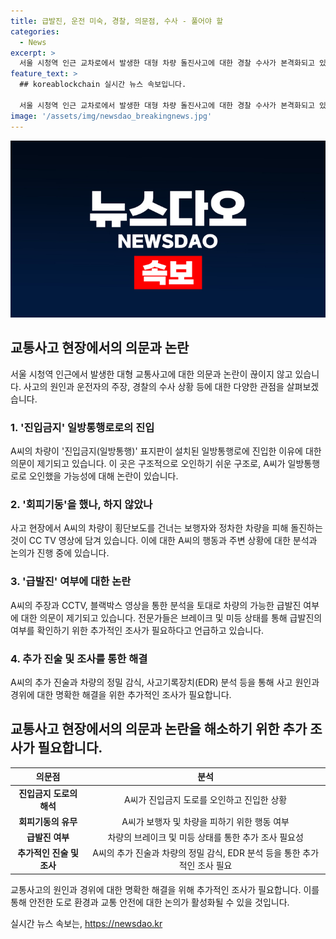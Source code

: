 ```yaml
---
title: 급발진, 운전 미숙, 경찰, 의문점, 수사 - 풀어야 할
categories:
  - News
excerpt: >
  서울 시청역 인근 교차로에서 발생한 대형 차량 돌진사고에 대한 경찰 수사가 본격화되고 있는 가운데, 가해 차량 운전자의 급발진 주장과 함께 사고 원인을 놓고 의문이 제기되고 있다. A씨의 주장과 전문가들의 해석, CCTV 등을 종합해 사고 원인과 A씨의 주장을 검토하고 있으며, 진입금지 일방통행로로의 진입 및 인도 침범에 대한 여부 등이 수사의 중점이 되고 있다. 차량의 급발진 여부에 대한 확실한 결론은 아직 나오지 않았으나, 피해를 최소화하기 위한 회피 기동 여부 등도 함께 고려될 예정이다. 최근 사건의 경과는 계속 주시되고 있다.
feature_text: >
  ## koreablockchain 실시간 뉴스 속보입니다.

  서울 시청역 인근 교차로에서 발생한 대형 차량 돌진사고에 대한 경찰 수사가 본격화되고 있는 가운데, 가해 차량 운전자의 급발진 주장과 함께 사고 원인을 놓고 의문이 제기되고 있다. A씨의 주장과 전문가들의 해석, CCTV 등을 종합해 사고 원인과 A씨의 주장을 검토하고 있으며, 진입금지 일방통행로로의 진입 및 인도 침범에 대한 여부 등이 수사의 중점이 되고 있다. 차량의 급발진 여부에 대한 확실한 결론은 아직 나오지 않았으나, 피해를 최소화하기 위한 회피 기동 여부 등도 함께 고려될 예정이다. 최근 사건의 경과는 계속 주시되고 있다.
image: '/assets/img/newsdao_breakingnews.jpg'
---
```


<p><img src="/assets/img/newsdao_breakingnews.jpg" alt="koreablockchain 속보" /></p>

<h2 data-ke-size="size26">교통사고 현장에서의 의문과 논란</h2>

<p data-ke-size="size16">서울 시청역 인근에서 발생한 대형 교통사고에 대한 의문과 논란이 끊이지 않고 있습니다. 사고의 원인과 운전자의 주장, 경찰의 수사 상황 등에 대한 다양한 관점을 살펴보겠습니다.</p>

<h3><b>1. '진입금지' 일방통행로로의 진입</b></h3>

<p data-ke-size="size16">A씨의 차량이 '진입금지(일방통행)' 표지판이 설치된 일방통행로에 진입한 이유에 대한 의문이 제기되고 있습니다. 이 곳은 구조적으로 오인하기 쉬운 구조로, A씨가 일방통행로로 오인했을 가능성에 대해 논란이 있습니다.</p>

<h3><b>2. '회피기동'을 했나, 하지 않았나</b></h3>

<p data-ke-size="size16">사고 현장에서 A씨의 차량이 횡단보도를 건너는 보행자와 정차한 차량을 피해 돌진하는 것이 CC TV 영상에 담겨 있습니다. 이에 대한 A씨의 행동과 주변 상황에 대한 분석과 논의가 진행 중에 있습니다.</p>

<h3><b>3. '급발진' 여부에 대한 논란</b></h3>

<p data-ke-size="size16">A씨의 주장과 CCTV, 블랙박스 영상을 통한 분석을 토대로 차량의 가능한 급발진 여부에 대한 의문이 제기되고 있습니다. 전문가들은 브레이크 및 미등 상태를 통해 급발진의 여부를 확인하기 위한 추가적인 조사가 필요하다고 언급하고 있습니다.</p>

<h3><b>4. 추가 진술 및 조사를 통한 해결</b></h3>

<p data-ke-size="size16">A씨의 추가 진술과 차량의 정밀 감식, 사고기록장치(EDR) 분석 등을 통해 사고 원인과 경위에 대한 명확한 해결을 위한 추가적인 조사가 필요합니다.</p>

<h2 data-ke-size="size26">교통사고 현장에서의 의문과 논란을 해소하기 위한 추가 조사가 필요합니다.</h2>

<table>
    <thead>
        <tr>
            <th>의문점</th>
            <th>분석</th>
        </tr>
    </thead>
    <tbody>
        <tr>
            <td style="text-align: center; height: 17px;"><b>진입금지 도로의 해석</b></td>
            <td style="text-align: center; height: 17px;">A씨가 진입금지 도로를 오인하고 진입한 상황</td>
        </tr>
        <tr>
            <td style="text-align: center; height: 17px;"><b>회피기동의 유무</b></td>
            <td style="text-align: center; height: 17px;">A씨가 보행자 및 차량을 피하기 위한 행동 여부</td>
        </tr>
        <tr>
            <td style="text-align: center; height: 17px;"><b>급발진 여부</b></td>
            <td style="text-align: center; height: 17px;">차량의 브레이크 및 미등 상태를 통한 추가 조사 필요성</td>
        </tr>
        <tr>
            <td style="text-align: center; height: 17px;"><b>추가적인 진술 및 조사</b></td>
            <td style="text-align: center; height: 17px;">A씨의 추가 진술과 차량의 정밀 감식, EDR 분석 등을 통한 추가적인 조사 필요</td>
        </tr>
    </tbody>
</table>

<p data-ke-size="size16">교통사고의 원인과 경위에 대한 명확한 해결을 위해 추가적인 조사가 필요합니다. 이를 통해 안전한 도로 환경과 교통 안전에 대한 논의가 활성화될 수 있을 것입니다.</p>
실시간 뉴스 속보는, <a href="https://newsdao.kr" rel="dofollow">https://newsdao.kr</a>


